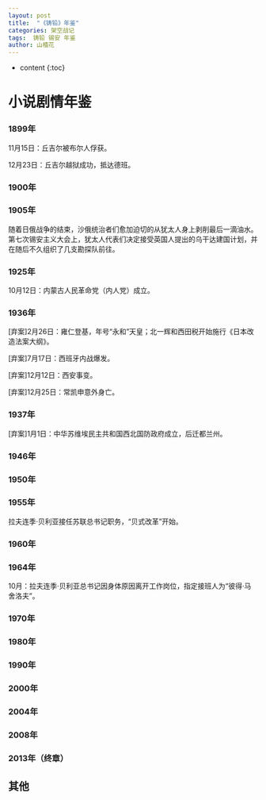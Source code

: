 ```yaml
---
layout: post
title:  "《铸铅》年鉴"
categories: 架空战记
tags:  铸铅 锡安 年鉴
author: 山楂花
---
```


* content
{:toc}


# 小说剧情年鉴

### 1899年

11月15日：丘吉尔被布尔人俘获。

12月23日：丘吉尔越狱成功，抵达德班。

### 1900年

### 1905年

随着日俄战争的结束，沙俄统治者们愈加迫切的从犹太人身上剥削最后一滴油水。
第七次锡安主义大会上，犹太人代表们决定接受英国人提出的乌干达建国计划，并在随后不久组织了几支勘探队前往。

### 1925年

10月12日：内蒙古人民革命党（内人党）成立。

### 1936年

[弃案]2月26日：雍仁登基，年号“永和”天皇；北一辉和西田税开始施行《日本改造法案大纲》。

[弃案]7月17日：西班牙内战爆发。

[弃案]12月12日：西安事变。

[弃案]12月25日：常凯申意外身亡。

### 1937年

[弃案]1月1日：中华苏维埃民主共和国西北国防政府成立，后迁都兰州。

### 1946年

### 1950年

### 1955年

拉夫连季·贝利亚接任苏联总书记职务，“贝式改革”开始。

### 1960年

### 1964年

10月：拉夫连季·贝利亚总书记因身体原因离开工作岗位，指定接班人为“彼得·马舍洛夫”。

### 1970年

### 1980年

### 1990年

### 2000年

### 2004年

### 2008年

### 2013年（终章）

## 其他